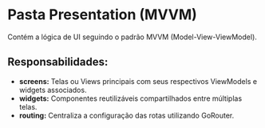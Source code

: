 # Pasta Presentation (MVVM)

Contém a lógica de UI seguindo o padrão MVVM (Model-View-ViewModel).

## Responsabilidades:

- **screens:** Telas ou Views principais com seus respectivos ViewModels e widgets associados.
- **widgets:** Componentes reutilizáveis compartilhados entre múltiplas telas.
- **routing:** Centraliza a configuração das rotas utilizando GoRouter.
